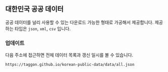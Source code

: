 ## 대한민국 공공 데이터

공공 데이터를 널리 사용할 수 있는 다운로드 가능한 형태로 가공해서 제공합니다.
제공하는 타입은 `json`, `xml`, `csv` 입니다.

### 업데이트

다음 주소에 접근하면 전체 데이터 목록과 갱신 일시를 볼 수 있습니다.

```
https://taggon.github.io/korean-public-data/data/all.json
```